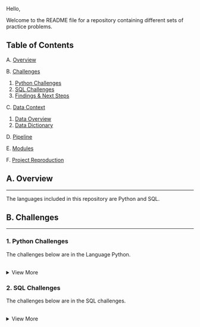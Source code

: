 Hello,

Welcome to the README file for a repository containing different sets of practice problems.


## Table of Contents
A. [Overview](#overview)

B. [Challenges](#chall)
   1. [Python Challenges](#py)
   1. [SQL Challenges](#sql)
   1. [Findings & Next Steps](#fns)
   
C. [Data Context](#dc)
   1. [Data Overview](#do)
   1. [Data Dictionary](#dd)
   
D. [Pipeline](#pipe)

E. [Modules](#mod)

F. [Project Reproduction](#pr)

## <a name="overview"></a>A. Overview
---
The languages included in this repository are Python and SQL.


## <a name="chall"></a>B. Challenges
---

### <a name="py"></a> 1. Python Challenges 
The challenges below are in the Language Python.
<br>
<br>

<details>
<summary>View More</summary>
<br>
   
- [General Python Practice Problems](https://github.com/LinhQuach13/Practice/blob/master/python_practice.ipynb)
- [Pandas Library Practice Problems](https://github.com/LinhQuach13/Practice/blob/master/pandas_series_practice.ipynb)


</details>

### <a name="sql"></a> 2. SQL Challenges 
The challenges below are in the SQL challenges.
<br>
<br>

<details>
<summary>View More</summary>
<br>
   
- [MySQL Practice Problems](https://github.com/LinhQuach13/Practice/blob/master/sql_exercises.sql)
- [PostgreSQL Basic SELECT Statements](https://github.com/LinhQuach13/Practice/blob/master/PostgreSQL_basic_SELECT_statement.sql)
- [PostgreSQL Aggregations Functions and Group By](https://github.com/LinhQuach13/Practice/blob/master/PostgreSQL_aggregate_function_and_groupBy.sql)


</details>
